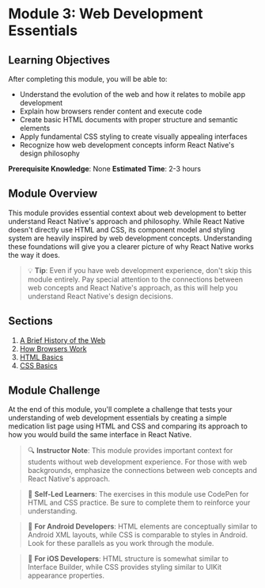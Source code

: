 # Module 3: Web Development Essentials

## Learning Objectives
After completing this module, you will be able to:
- Understand the evolution of the web and how it relates to mobile app development
- Explain how browsers render content and execute code
- Create basic HTML documents with proper structure and semantic elements
- Apply fundamental CSS styling to create visually appealing interfaces
- Recognize how web development concepts inform React Native's design philosophy

**Prerequisite Knowledge**: None
**Estimated Time**: 2-3 hours

## Module Overview
This module provides essential context about web development to better understand React Native's approach and philosophy. While React Native doesn't directly use HTML and CSS, its component model and styling system are heavily inspired by web development concepts. Understanding these foundations will give you a clearer picture of why React Native works the way it does.

> 💡 **Tip**: Even if you have web development experience, don't skip this module entirely. Pay special attention to the connections between web concepts and React Native's approach, as this will help you understand React Native's design decisions.

## Sections
1. [A Brief History of the Web](./section-1-web-history/README.md)
2. [How Browsers Work](./section-2-browser-fundamentals/README.md)
3. [HTML Basics](./section-3-html-basics/README.md)
4. [CSS Basics](./section-4-css-basics/README.md)

## Module Challenge
At the end of this module, you'll complete a challenge that tests your understanding of web development essentials by creating a simple medication list page using HTML and CSS and comparing its approach to how you would build the same interface in React Native.

> 🔍 **Instructor Note**: This module provides important context for students without web development experience. For those with web backgrounds, emphasize the connections between web concepts and React Native's approach.

> 🚀 **Self-Led Learners**: The exercises in this module use CodePen for HTML and CSS practice. Be sure to complete them to reinforce your understanding.

> 🔄 **For Android Developers**: HTML elements are conceptually similar to Android XML layouts, while CSS is comparable to styles in Android. Look for these parallels as you work through the module.

> 🔄 **For iOS Developers**: HTML structure is somewhat similar to Interface Builder, while CSS provides styling similar to UIKit appearance properties. 